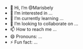 - 👋 Hi, I’m @Marisbely
- 👀 I’m interested in ...
- 🌱 I’m currently learning ...
- 💞️ I’m looking to collaborate on ...
- 📫 How to reach me ...
- 😄 Pronouns: ...
- ⚡ Fun fact: ...

<!---
Marisbely/Marisbely is a ✨ special ✨ repository because its `README.md` (this file) appears on your GitHub profile.
You can click the Preview link to take a look at your changes.
--->
